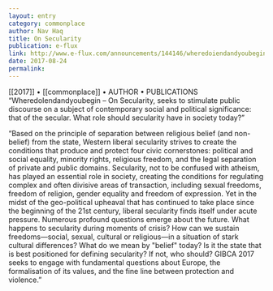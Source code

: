 ```yaml
---
layout: entry
category: commonplace
author: Nav Haq
title: On Secularity
publication: e-flux
link: http://www.e-flux.com/announcements/144146/wheredoiendandyoubegin-on-secularity/
date: 2017-08-24
permalink: 
---
```


[[2017]] • [[commonplace]] • AUTHOR • PUBLICATIONS 
 
“WheredoIendandyoubegin – On Secularity, seeks to stimulate public discourse on a subject of contemporary social and political significance: that of the secular. What role should secularity have in society today?”

“Based on the principle of separation between religious belief (and non-belief) from the state, Western liberal secularity strives to create the conditions that produce and protect four civic cornerstones: political and social equality, minority rights, religious freedom, and the legal separation of private and public domains. Secularity, not to be confused with atheism, has played an essential role in society, creating the conditions for regulating complex and often divisive areas of transaction, including sexual freedoms, freedom of religion, gender equality and freedom of expression. Yet in the midst of the geo-political upheaval that has continued to take place since the beginning of the 21st century, liberal secularity finds itself under acute pressure. Numerous profound questions emerge about the future. What happens to secularity during moments of crisis? How can we sustain freedoms—social, sexual, cultural or religious—in a situation of stark cultural differences? What do we mean by "belief" today? Is it the state that is best positioned for defining secularity? If not, who should? GIBCA 2017 seeks to engage with fundamental questions about Europe, the formalisation of its values, and the fine line between protection and violence.”
